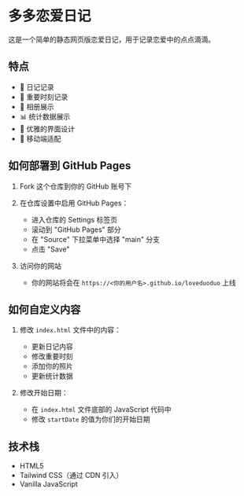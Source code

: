 # 多多恋爱日记

这是一个简单的静态网页版恋爱日记，用于记录恋爱中的点点滴滴。

## 特点

- 📝 日记记录
- 🎉 重要时刻记录
- 📸 相册展示
- 📊 统计数据展示
- 🎨 优雅的界面设计
- 📱 移动端适配

## 如何部署到 GitHub Pages

1. Fork 这个仓库到你的 GitHub 账号下

2. 在仓库设置中启用 GitHub Pages：
   - 进入仓库的 Settings 标签页
   - 滚动到 "GitHub Pages" 部分
   - 在 "Source" 下拉菜单中选择 "main" 分支
   - 点击 "Save"

3. 访问你的网站
   - 你的网站将会在 `https://<你的用户名>.github.io/loveduoduo` 上线

## 如何自定义内容

1. 修改 `index.html` 文件中的内容：
   - 更新日记内容
   - 修改重要时刻
   - 添加你的照片
   - 更新统计数据

2. 修改开始日期：
   - 在 `index.html` 文件底部的 JavaScript 代码中
   - 修改 `startDate` 的值为你们的开始日期

## 技术栈

- HTML5
- Tailwind CSS（通过 CDN 引入）
- Vanilla JavaScript
